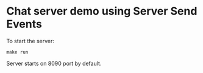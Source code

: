 # Chat server demo using Server Send Events

To start the server:

```
make run
```

Server starts on 8090 port by default.